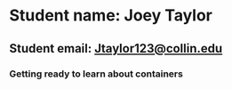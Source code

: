 # Student name: Joey Taylor
## Student email: Jtaylor123@collin.edu
### Getting ready to learn about containers
